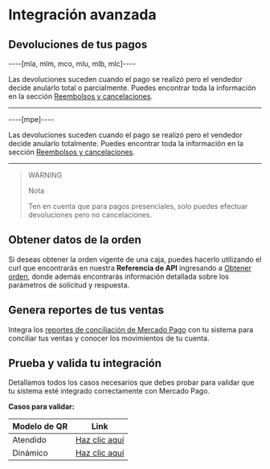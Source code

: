 # Integración avanzada

## Devoluciones de tus pagos

----[mla, mlm, mco, mlu, mlb, mlc]----

Las devoluciones suceden cuando el pago se realizó pero el vendedor decide anularlo total o parcialmente.
Puedes encontrar toda la información en la sección [Reembolsos y cancelaciones](/developers/es/docs/qr-code/additional-content/cancellations-and-refunds).

------------

----[mpe]----

Las devoluciones suceden cuando el pago se realizó pero el vendedor decide anularlo totalmente.
Puedes encontrar toda la información en la sección [Reembolsos y cancelaciones](/developers/es/docs/qr-code/additional-content/cancellations-and-refunds).

------------

> WARNING
>
> Nota
>
> Ten en cuenta que para pagos presenciales, solo puedes efectuar devoluciones pero no cancelaciones.

## Obtener datos de la orden

Si deseas obtener la orden vigente de una caja, puedes hacerlo utilizando el curl que encontrarás en nuestra **Referencia de API** ingresando a [Obtener orden](/developers/es/reference/instore_orders_v2/_instore_qr_seller_collectors_user_id_pos_external_pos_id_orders/get), donde además encontrarás información detallada sobre los parámetros de solicitud y respuesta.

## Genera reportes de tus ventas

Integra los [reportes de conciliación de Mercado Pago](/developers/es/guides/additional-content/reports/general-considerations/reconciliation-reports) con tu sistema para conciliar tus ventas y conocer los movimientos de tu cuenta.

## Prueba y valida tu integración

Detallamos todos los casos necesarios que debes probar para validar que tu sistema esté integrado correctamente con Mercado Pago.

**Casos para validar:**

|Modelo de QR|Link|
|---|---|
|Atendido|[Haz clic aquí](/developers/es/docs/qr-code/additional-content/qr-validation-cases/qr-attended-events)|
|Dinámico|[Haz clic aquí](/developers/es/docs/qr-code/additional-content/qr-validation-cases/qr-dynamic-events)|